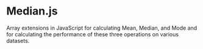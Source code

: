 # Median.js

Array extensions in JavaScript for calculating Mean, Median, and Mode and for calculating the performance of these three operations on various datasets.
